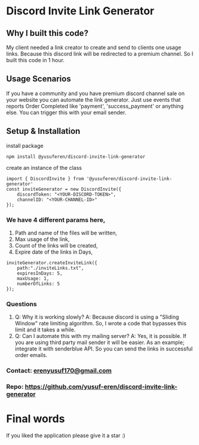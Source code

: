 # Discord Invite Link Generator

## Why I built this code?

My client needed a link creator to create and send to clients one usage links. Because this discord link will be redirected to a premium channel.
So I built this code in 1 hour.

## Usage Scenarios

If you have a community and you have premium discord channel sale on your website you can automate the link generator.
Just use events that reports Order Completed like 'payment', 'success_payment' or anything else. You can trigger this with your email sender.

## Setup & Installation

install package

```
npm install @yusuferen/discord-invite-link-generator
```

create an instance of the class

```
import { DiscordInvite } from '@yusuferen/discord-invite-link-generator'
const inviteGenerator = new DiscordInvite({
    discordToken: "<YOUR-DISCORD-TOKEN>",
    channelID: "<YOUR-CHANNEL-ID>"
});
```

### We have 4 different params here,

1. Path and name of the files will be written,
2. Max usage of the link,
3. Count of the links will be created,
4. Expire date of the links in Days,

```
inviteGenerator.createInviteLink({
    path:"./inviteLinks.txt",
    expiresInDays: 5,
    maxUsage: 1,
    numberOfLinks: 5
});
```

### Questions

1. Q: Why it is working slowly? A: Because discord is using a "Sliding Window" rate limiting algorithm. So, I wrote a code that bypasses this limit and it takes a while.
2. Q: Can I automate this with my mailing server? A: Yes, it is possible. If you are using third party mail sender it will be easier. As an example; integrate it with senderblue API. So you can send the links in successful order emails.

### Contact: erenyusuf170@gmail.com

### Repo: https://github.com/yusuf-eren/discord-invite-link-generator

# Final words

If you liked the application please give it a star :)

